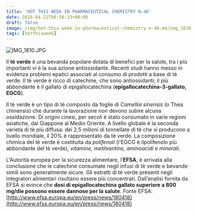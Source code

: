 ```yaml
---
title: 'HOT THIS WEEK IN PHARMACEUTICAL CHEMISTRY N.46'
date: 2018-04-22T08:56:13+00:00
draft: false
image: /img/hot-this-week-in-pharmaceutical-chemistry-n-46.md/img_1810.jpg
tags: [hotthisweek]
---
```


![IMG_1810.JPG](/img/hot-this-week-in-pharmaceutical-chemistry-n-46.md/img_1810.jpg)

Il **tè verde** è una bevanda popolare dotata di benefici per la salute, tra i più importanti vi è la sua azione antiossidante. Recenti studi hanno messo in evidenza problemi epatici associati al consumo di prodotti a base di tè verde. Il tè verde è ricco di catechine, che sono antiossidanti; il più abbondante è il gallato di epigallocatechina (**epigallocatechina-3-gallato, EGCG**).

Il tè verde è un tipo di tè composto da foglie di _Camellia sinensis_ (o Thea chinensis) che durante la lavorazione non devono subire alcuna ossidazione. Di origini cinesi, per secoli è stato consumato in varie regioni asiatiche, dal Giappone al Medio Oriente. A livello globale è la seconda varietà di tè più diffusa: dei 2,5 milioni di tonnellate di tè che si producono a livello mondiale, il 20% è rappresentato da tè verde. La composizione chimica del tè verde è costituita da _polifenoli_ (l'EGCG è ilpolifenolo più abbondante del tè verde), _vitamine, metilxantine, aminoacidi_ e _minerali_.

L'Autorità europea per la sicurezza alimentare, l’**EFSA**, è arrivata alla conclusione che le catechine consumate negli infusi di tè verde e bevande simili sono generalmente sicure. Gli estratti di tè verde presenti negli integratori alimentari risultano essere più concentrati. Dall’analisi fornita da EFSA si evince che **dosi di epigallocatechina gallato superiore a 800 mg/die possono essere dannose per la salute**. Fonte EFSA: [http://www.efsa.europa.eu/en/press/news/180418](http://www.efsa.europa.eu/en/press/news/180418)
